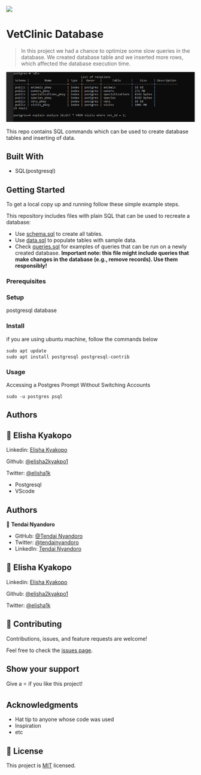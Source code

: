 ![](https://img.shields.io/badge/Microverse-blueviolet)

# VetClinic Database

> In this project we had a chance to optimize some slow queries in the database. We created database table and we inserted more rows, which affected the database execution time.

![screenshot](/database-relations.png)

This repo contains SQL commands which can be used to create database tables and inserting of data.

## Built With

- SQL(postgresql)

## Getting Started

To get a local copy up and running follow these simple example steps.

This repository includes files with plain SQL that can be used to recreate a database:

- Use [schema.sql](./schema.sql) to create all tables.
- Use [data.sql](./data.sql) to populate tables with sample data.
- Check [queries.sql](./queries.sql) for examples of queries that can be run on a newly created database. **Important note: this file might include queries that make changes in the database (e.g., remove records). Use them responsibly!**

### Prerequisites

### Setup
postgresql database

### Install
if you are using ubuntu machine, follow the commands below
```
sudo apt update
sudo apt install postgresql postgresql-contrib
```

### Usage
Accessing a Postgres Prompt Without Switching Accounts
```
sudo -u postgres psql
```

## Authors
## 👤 **Elisha Kyakopo**

  Linkedin: [Elisha Kyakopo](https://www.linkedin.com/in/elisha-kyakopo/)

  Github: [@elisha2kyakpo1](https://github.com/elisha2kyakpo1)

  Twitter: [@elisha1k](https://twitter.com/Elisha1k)
- Postgresql
- VScode

## Authors

👤 **Tendai Nyandoro**

- GitHub: [@Tendai Nyandoro](https://github.com/tnyandoro)
- Twitter: [@tendainyandoro](https://twitter.com/tendainyandoro)
- LinkedIn: [Tendai Nyandoro](https://www.linkedin.com/in/tendai-nyandoro/)


## 👤 **Elisha Kyakopo**

  Linkedin: [Elisha Kyakopo](https://www.linkedin.com/in/elisha-kyakopo/)

  Github: [@elisha2kyakpo1](https://github.com/elisha2kyakpo1)

  Twitter: [@elisha1k](https://twitter.com/Elisha1k)

## 🤝 Contributing

Contributions, issues, and feature requests are welcome!

Feel free to check the [issues page](../../issues/).

## Show your support

Give a ⭐️ if you like this project!

## Acknowledgments

- Hat tip to anyone whose code was used
- Inspiration
- etc

## 📝 License

This project is [MIT](./MIT.md) licensed.
